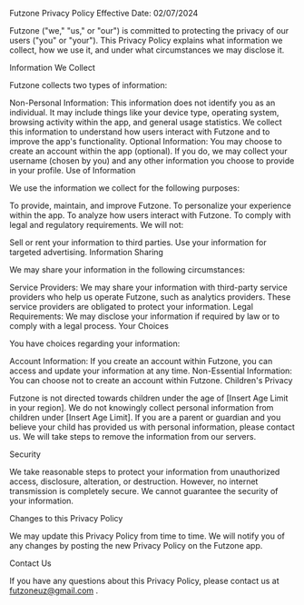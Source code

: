 Futzone Privacy Policy
Effective Date: 02/07/2024

Futzone ("we," "us," or "our") is committed to protecting the privacy of our users ("you" or "your"). This Privacy Policy explains what information we collect, how we use it, and under what circumstances we may disclose it.

Information We Collect

Futzone collects two types of information:

Non-Personal Information: This information does not identify you as an individual. It may include things like your device type, operating system, browsing activity within the app, and general usage statistics. We collect this information to understand how users interact with Futzone and to improve the app's functionality.
Optional Information: You may choose to create an account within the app (optional). If you do, we may collect your username (chosen by you) and any other information you choose to provide in your profile.
Use of Information

We use the information we collect for the following purposes:

To provide, maintain, and improve Futzone.
To personalize your experience within the app.
To analyze how users interact with Futzone.
To comply with legal and regulatory requirements.
We will not:

Sell or rent your information to third parties.
Use your information for targeted advertising.
Information Sharing

We may share your information in the following circumstances:

Service Providers: We may share your information with third-party service providers who help us operate Futzone, such as analytics providers. These service providers are obligated to protect your information.
Legal Requirements: We may disclose your information if required by law or to comply with a legal process.
Your Choices

You have choices regarding your information:

Account Information: If you create an account within Futzone, you can access and update your information at any time.
Non-Essential Information: You can choose not to create an account within Futzone.
Children's Privacy

Futzone is not directed towards children under the age of [Insert Age Limit in your region]. We do not knowingly collect personal information from children under [Insert Age Limit]. If you are a parent or guardian and you believe your child has provided us with personal information, please contact us. We will take steps to remove the information from our servers.

Security

We take reasonable steps to protect your information from unauthorized access, disclosure, alteration, or destruction. However, no internet transmission is completely secure. We cannot guarantee the security of your information.

Changes to this Privacy Policy

We may update this Privacy Policy from time to time. We will notify you of any changes by posting the new Privacy Policy on the Futzone app.

Contact Us

If you have any questions about this Privacy Policy, please contact us at futzoneuz@gmail.com .
